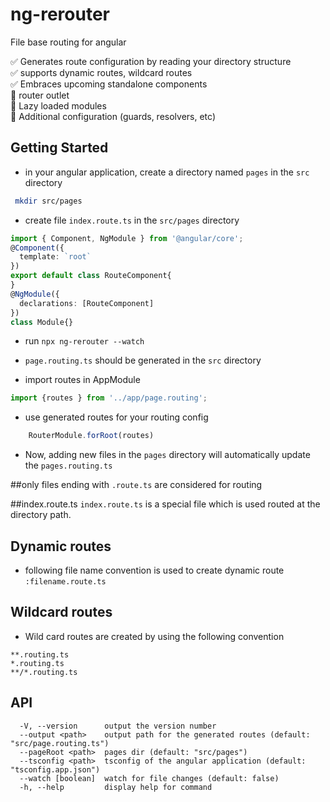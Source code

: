 # ng-rerouter
File base routing for angular

✅ Generates route configuration by reading your directory structure
<br>
✅ supports dynamic routes, wildcard routes
<br>
✅ Embraces upcoming standalone components
<br>
🚧 router outlet
<br>
🚧 Lazy loaded modules
<br>
🚧 Additional configuration (guards, resolvers, etc)

## Getting Started

* in your angular application, create a directory named `pages` in the `src` directory 
```bash
 mkdir src/pages
 ```
* create file `index.route.ts` in the `src/pages` directory

```ts
import { Component, NgModule } from '@angular/core';
@Component({
  template: `root`
})
export default class RouteComponent{
}
@NgModule({
  declarations: [RouteComponent]
})
class Module{}
```
* run `npx ng-rerouter --watch`

* `page.routing.ts` should be generated in the `src` directory

* import routes in AppModule 
```typescript
import {routes } from '../app/page.routing';
```

* use generated routes for your routing config
```typescript
    RouterModule.forRoot(routes)
```

* Now, adding new files in the `pages` directory will automatically update the `pages.routing.ts`

##only files ending with `.route.ts` are considered for routing 

##index.route.ts
`index.route.ts` is a special file which is used routed at the directory path.

## Dynamic routes
* following file name convention is used to create dynamic route
`:filename.route.ts`

## Wildcard routes
* Wild card routes are created by using the following convention
```
**.routing.ts
*.routing.ts
**/*.routing.ts
```



## API
```
  -V, --version      output the version number
  --output <path>    output path for the generated routes (default: "src/page.routing.ts")
  --pageRoot <path>  pages dir (default: "src/pages")
  --tsconfig <path>  tsconfig of the angular application (default: "tsconfig.app.json")
  --watch [boolean]  watch for file changes (default: false)
  -h, --help         display help for command
```
